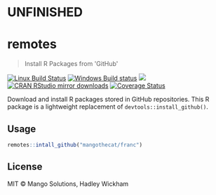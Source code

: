 # **UNFINISHED**

# remotes

> Install R Packages from 'GitHub'

[![Linux Build Status](https://travis-ci.org/MangoTheCat/install.svg?branch=master)](https://travis-ci.org/MangoTheCat/install)
[![Windows Build status](https://ci.appveyor.com/api/projects/status/github/MangoTheCat/install?svg=true)](https://ci.appveyor.com/project/MangoTheCat/install)
[![](http://www.r-pkg.org/badges/version/install)](http://www.r-pkg.org/pkg/install)
[![CRAN RStudio mirror downloads](http://cranlogs.r-pkg.org/badges/install)](http://www.r-pkg.org/pkg/install)
[![Coverage Status](https://img.shields.io/codecov/c/github/MangoTheCat/remotes/master.svg)](https://codecov.io/github/MangoTheCat/remotes?branch=master)

Download and install R packages stored in GitHub repositories.
This R package is a lightweight replacement of
`devtools::install_github()`.

## Usage

```r
remotes::intall_github("mangothecat/franc")
```

## License

MIT © Mango Solutions, Hadley Wickham
